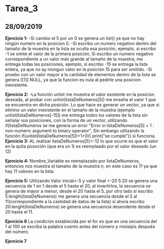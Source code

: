 # Tarea_3
## 28/09/2019
**Ejercicio 1:**
-Si cambio el 5 por un 0 se genera un list() ya que no hay ningún numero en la posicion 0.
-Si escribo un numero negativo dentro del tamaño de la muestra en la lista se oculta esa posición, ejemplo, si escribo -1 se omite el valor de la primera posición, Si escribo un numero negativo correspondiente a un valor más grande al tamaño de la muestra, me entrega todas las posiciones, ejemplo, si escribo -15 se entrega la lista entera, ya que no ay niongun valor en la posición 15 para ser omitido.
-Si pruebo con un valor mayor a la cantidad de elementos dentro de la lista se genera [[1]] NULL, ya que la funcion es nula al pedirle una posicion inexistente.

**Ejercicio 2:**
-La función unlist me muestra el valor existente en la posicion deseada, al probar con unlist(listaDeNumeros[5]) me enseña el valor 1 que se encuentra en dicha posición. Lo que hace es generar un vector, ya que si elimino un valor inexistente en el tamaño de la muestra (ejemplo unlist(listaDeNumeros[-15]) me entrega todos los valores de la lista sin señalar sus posiciones, con la forma de un vector, utilizando if(listaDeNumeros se me genera un error "Error in listaDeNumeros[5] + 1 : non-numeric argument to binary operator", Sin embargo utilizando la función if(unlist(listaDeNumeros[5])+1>0){
  print("se cumple")} si funciona.
**Ejercicio 3:**
AL realizar listaDeNumeros[5]<-12 lo que ocurre es que el valor en la quita posoción (que era un 1) es reemplaado por el valor deseado (un 12)

**Ejercicio 4:**
Nombre_Variable es reemplazado por listaDeNumeros, entonces nos muestra el tamaño de la muestra n, en este caso es 11 ya que hay 11 valores en la lista.

**Ejercicio 5:**
Utilizando Valor inicial<-5 y valor final <-20 5:20 se genera una secuencia de 1 en 1 desde el 5 hasta el 20, al invertirlos, la secuencia se genera de mayor a menor, desde el 20 hasta el 5, por otro lado si escribo 5:lenght(listaDeNumeros) me genera una secuencia desde el 5 al 11(correspondiente a la cantidad de datos de la lista) si ahora escribo 20:lenght(listaDeNumeros) se genera una secuencia desendente desde el 20 hasta el 11.

**Ejercicio 6**
La condicion establecida por el for es que en una secuencia del 1 al 100 se escriba la palabra cuento antes del número y misisipis después del número.

**Ejercicio 7**
